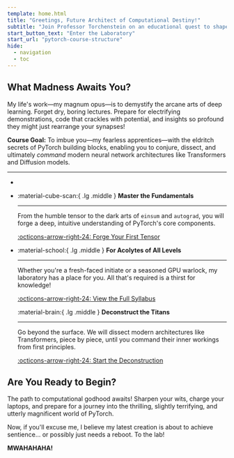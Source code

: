 ```yaml
---
template: home.html
title: "Greetings, Future Architect of Computational Destiny!"
subtitle: "Join Professor Torchenstein on an educational quest to shape PyTorch Tensors to your will. "
start_button_text: "Enter the Laboratory"
start_url: "pytorch-course-structure"
hide:
  - navigation
  - toc
---
```


## What Madness Awaits You?

My life's work—my magnum opus—is to demystify the arcane arts of deep learning. Forget dry, boring lectures. Prepare for electrifying demonstrations, code that crackles with potential, and insights so profound they might just rearrange your synapses!

**Course Goal:** To imbue you—my fearless apprentices—with the eldritch secrets of PyTorch building blocks, enabling you to conjure, dissect, and ultimately *command* modern neural network architectures like Transformers and Diffusion models.

---

<div class="grid cards" markdown>

-   

-   :material-cube-scan:{ .lg .middle } __Master the Fundamentals__

    ---

    From the humble tensor to the dark arts of `einsum` and `autograd`, you will forge a deep, intuitive understanding of PyTorch's core components.

    [:octicons-arrow-right-24: Forge Your First Tensor](01-tensors/01_introduction_to_tensors.ipynb)

-   :material-school:{ .lg .middle } __For Acolytes of All Levels__

    ---

    Whether you're a fresh-faced initiate or a seasoned GPU warlock, my laboratory has a place for you. All that's required is a thirst for knowledge!

    [:octicons-arrow-right-24: View the Full Syllabus](pytorch-course-structure.md)

    :material-brain:{ .lg .middle } __Deconstruct the Titans__

    ---

    Go beyond the surface. We will dissect modern architectures like Transformers, piece by piece, until you command their inner workings from first principles.

    [:octicons-arrow-right-24: Start the Deconstruction](pytorch-course-structure.md)

</div>

## Are You Ready to Begin?

The path to computational godhood awaits! Sharpen your wits, charge your laptops, and prepare for a journey into the thrilling, slightly terrifying, and utterly magnificent world of PyTorch.

Now, if you'll excuse me, I believe my latest creation is about to achieve sentience... or possibly just needs a reboot. To the lab!

**MWAHAHAHA!**